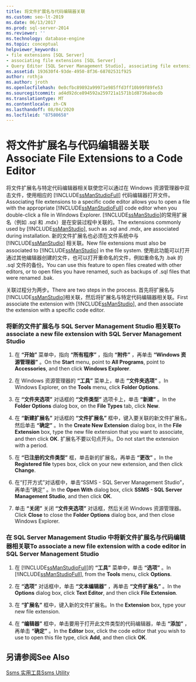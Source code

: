 ```yaml
---
title: 将文件扩展名与代码编辑器关联
ms.custom: seo-lt-2019
ms.date: 06/13/2017
ms.prod: sql-server-2014
ms.reviewer: ''
ms.technology: database-engine
ms.topic: conceptual
helpviewer_keywords:
- file extensions [SQL Server]
- associating file extensions [SQL Server]
- Query Editor [SQL Server Management Studio], associating file extensions
ms.assetid: 193630f4-93de-4950-8f36-68702531f925
author: rothja
ms.author: jroth
ms.openlocfilehash: 0e8cfbc89892a99971e985ffd3ff10b99f89fe53
ms.sourcegitcommit: ad4d92dce894592a259721a1571b1d8736abacdb
ms.translationtype: MT
ms.contentlocale: zh-CN
ms.lasthandoff: 08/04/2020
ms.locfileid: "87580658"
---
```

# <a name="associate-file-extensions-to-a-code-editor"></a><span data-ttu-id="3f394-102">将文件扩展名与代码编辑器关联</span><span class="sxs-lookup"><span data-stu-id="3f394-102">Associate File Extensions to a Code Editor</span></span>
  <span data-ttu-id="3f394-103">将文件扩展名与特定代码编辑器相关联使您可以通过在 Windows 资源管理器中双击文件，使用相应的 [!INCLUDE[ssManStudioFull](../../includes/ssmanstudiofull-md.md)] 代码编辑器打开文件。</span><span class="sxs-lookup"><span data-stu-id="3f394-103">Associating file extensions to a specific code editor allows you to open a file with the appropriate [!INCLUDE[ssManStudioFull](../../includes/ssmanstudiofull-md.md)] code editor when you double-click a file in Windows Explorer.</span></span> <span data-ttu-id="3f394-104">[!INCLUDE[ssManStudio](../../includes/ssmanstudio-md.md)]的常用扩展名（例如 .sql 和 .mdx）是在安装过程中关联的。</span><span class="sxs-lookup"><span data-stu-id="3f394-104">The extensions commonly used by [!INCLUDE[ssManStudio](../../includes/ssmanstudio-md.md)], such as .sql and .mdx, are associated during installation.</span></span> <span data-ttu-id="3f394-105">新的文件扩展名也必须在文件系统中与 [!INCLUDE[ssManStudio](../../includes/ssmanstudio-md.md)] 相关联。</span><span class="sxs-lookup"><span data-stu-id="3f394-105">New file extensions must also be associated to [!INCLUDE[ssManStudio](../../includes/ssmanstudio-md.md)] in the file system.</span></span> <span data-ttu-id="3f394-106">使用此功能可以打开通过其他编辑器创建的文件，也可以打开重命名的文件，例如重命名为 .bak 的 .sql 文件的备份。</span><span class="sxs-lookup"><span data-stu-id="3f394-106">You can use this feature to open files created with other editors, or to open files you have renamed, such as backups of .sql files that were renamed .bak.</span></span>  
  
 <span data-ttu-id="3f394-107">关联过程分为两步。</span><span class="sxs-lookup"><span data-stu-id="3f394-107">There are two steps in the process.</span></span> <span data-ttu-id="3f394-108">首先将扩展名与 [!INCLUDE[ssManStudio](../../includes/ssmanstudio-md.md)]相关联，然后将扩展名与特定代码编辑器相关联。</span><span class="sxs-lookup"><span data-stu-id="3f394-108">First associate the extension with [!INCLUDE[ssManStudio](../../includes/ssmanstudio-md.md)], and then associate the extension with a specific code editor.</span></span>  
  
### <a name="to-associate-a-new-file-extension-with-sql-server-management-studio"></a><span data-ttu-id="3f394-109">将新的文件扩展名与 SQL Server Management Studio 相关联</span><span class="sxs-lookup"><span data-stu-id="3f394-109">To associate a new file extension with SQL Server Management Studio</span></span>  
  
1.  <span data-ttu-id="3f394-110">在 **“开始”** 菜单中，指向 **“所有程序”** ，指向 **“附件”** ，再单击 **“Windows 资源管理器”** 。</span><span class="sxs-lookup"><span data-stu-id="3f394-110">On the **Start** menu, point to **All Programs**, point to **Accessories**, and then click **Windows Explorer**.</span></span>  
  
2.  <span data-ttu-id="3f394-111">在 Windows 资源管理器的 **“工具”** 菜单上，单击 **“文件夹选项”** 。</span><span class="sxs-lookup"><span data-stu-id="3f394-111">In Windows Explorer, on the **Tools** menu, click **Folder Options**.</span></span>  
  
3.  <span data-ttu-id="3f394-112">在 **“文件夹选项”** 对话框的 **“文件类型”** 选项卡上，单击 **“新建”** 。</span><span class="sxs-lookup"><span data-stu-id="3f394-112">In the **Folder Options** dialog box, on the **File Types** tab, click **New**.</span></span>  
  
4.  <span data-ttu-id="3f394-113">在 **“新建扩展名”** 对话框的 **“文件扩展名”** 框中，键入要关联的新文件扩展名，然后单击 **“确定”** 。</span><span class="sxs-lookup"><span data-stu-id="3f394-113">In the **Create New Extension** dialog box, in the **File Extension** box, type the new file extension that you want to associate, and then click **OK**.</span></span> <span data-ttu-id="3f394-114">扩展名不要以句点开头。</span><span class="sxs-lookup"><span data-stu-id="3f394-114">Do not start the extension with a period.</span></span>  
  
5.  <span data-ttu-id="3f394-115">在 **“已注册的文件类型”** 框，单击新的扩展名，再单击 **“更改”** 。</span><span class="sxs-lookup"><span data-stu-id="3f394-115">In the **Registered file** types box, click on your new extension, and then click **Change**.</span></span>  
  
6.  <span data-ttu-id="3f394-116">在“打开方式”对话框中，单击“SSMS - SQL Server Management Studio”，再单击“确定”    。</span><span class="sxs-lookup"><span data-stu-id="3f394-116">In the **Open With** dialog box, click **SSMS - SQL Server Management Studio**, and then click **OK**.</span></span>  
  
7.  <span data-ttu-id="3f394-117">单击 **“关闭”** 关闭 **“文件夹选项”** 对话框，然后关闭 Windows 资源管理器。</span><span class="sxs-lookup"><span data-stu-id="3f394-117">Click **Close** to close the **Folder Options** dialog box, and then close Windows Explorer.</span></span>  
  
### <a name="to-associate-a-new-file-extension-with-a-code-editor-in-sql-server-management-studio"></a><span data-ttu-id="3f394-118">在 SQL Server Management Studio 中将新文件扩展名与代码编辑器相关联</span><span class="sxs-lookup"><span data-stu-id="3f394-118">To associate a new file extension with a code editor in SQL Server Management Studio</span></span>  
  
1.  <span data-ttu-id="3f394-119">在 [!INCLUDE[ssManStudioFull](../../includes/ssmanstudiofull-md.md)]的 **“工具”** 菜单中，单击 **“选项”** 。</span><span class="sxs-lookup"><span data-stu-id="3f394-119">In [!INCLUDE[ssManStudioFull](../../includes/ssmanstudiofull-md.md)], from the **Tools** menu, click **Options**.</span></span>  
  
2.  <span data-ttu-id="3f394-120">在 **“选项”** 对话框中，单击 **“文本编辑器”** ，再单击 **“文件扩展名”** 。</span><span class="sxs-lookup"><span data-stu-id="3f394-120">In the **Options** dialog box, click **Text Editor**, and then click **File Extension**.</span></span>  
  
3.  <span data-ttu-id="3f394-121">在 **“扩展名”** 框中，键入新的文件扩展名。</span><span class="sxs-lookup"><span data-stu-id="3f394-121">In the **Extension** box, type your new file extension.</span></span>  
  
4.  <span data-ttu-id="3f394-122">在 **“编辑器”** 框中，单击要用于打开此文件类型的代码编辑器，单击 **“添加”** ，再单击 **“确定”** 。</span><span class="sxs-lookup"><span data-stu-id="3f394-122">In the **Editor** box, click the code editor that you wish to use to open this file type, click **Add**, and then click **OK**.</span></span>  
  
## <a name="see-also"></a><span data-ttu-id="3f394-123">另请参阅</span><span class="sxs-lookup"><span data-stu-id="3f394-123">See Also</span></span>  
 [<span data-ttu-id="3f394-124">Ssms 实用工具</span><span class="sxs-lookup"><span data-stu-id="3f394-124">Ssms Utility</span></span>](../../ssms/ssms-utility.md)  
  
  
